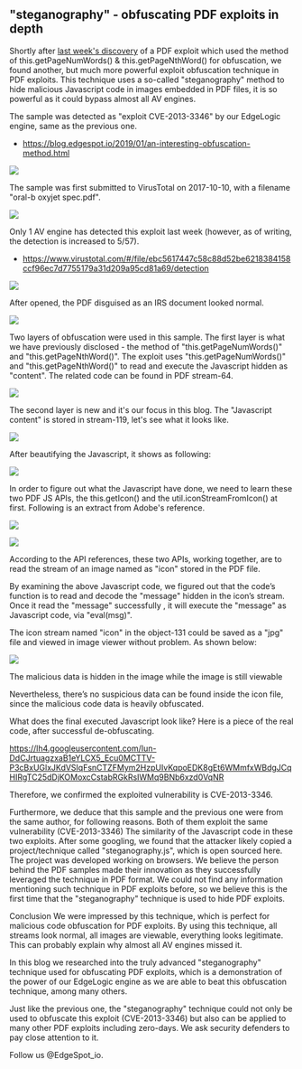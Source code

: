 ## "steganography" - obfuscating PDF exploits in depth

Shortly after [last week's discovery](https://blog.edgespot.io/2019/01/an-interesting-obfuscation-method.html) of a PDF exploit which used the method of this.getPageNumWords() & this.getPageNthWord() for obfuscation, we found another, but much more powerful exploit obfuscation technique in PDF exploits. This technique uses a so-called "steganography" method to hide malicious Javascript code in images embedded in PDF files, it is so powerful as it could bypass almost all AV engines.

The sample was detected as "exploit CVE-2013-3346" by our EdgeLogic engine, same as the previous one.

* https://blog.edgespot.io/2019/01/an-interesting-obfuscation-method.html

![](https://4.bp.blogspot.com/-Kr-NkDqfyho/XEdDnFNT1EI/AAAAAAAAAEo/d9VFG0l_qDwAB_vhf50p7AHCZjNncLPuQCLcBGAs/s1600/edgespot-detection.png)

The sample was first submitted to VirusTotal on 2017-10-10, with a filename "oral-b oxyjet spec.pdf".

![](https://lh4.googleusercontent.com/ORMvSEL5-R-yLYe8ow9YzjUkUWBfXSTxa8d55dxZhoot91KnVhLvyvjd0nBUbPJk9sH433KsJDgdSZnu52NWm-9mbf5uPQv-gMGalUX918rX7HSAJyFj3OQq1zpNsUqrKVlc_Qrf)

Only 1 AV engine has detected this exploit last week (however, as of writing, the detection is increased to 5/57).
* https://www.virustotal.com/#/file/ebc5617447c58c88d52be6218384158ccf96ec7d7755179a31d209a95cd81a69/detection

![](https://3.bp.blogspot.com/-O2dvXaoaRIw/XEdTFYN-N3I/AAAAAAAAAGI/wdCOW241LCQxQgP99qbzggvgoSMLmVRSwCEwYBhgL/s1600/24.png)

After opened, the PDF disguised as an IRS document looked normal.

![](https://4.bp.blogspot.com/-_zJ5pKPgv3I/XEdH34_gUOI/AAAAAAAAAE4/KYsV8Wi3phs4FWS3xJ8yZnI9jZXnNgAhwCLcBGAs/s1600/16.png)

Two layers of obfuscation were used in this sample. The first layer is what we have previously disclosed - the method of "this.getPageNumWords()" and "this.getPageNthWord()". The exploit uses "this.getPageNumWords()" and "this.getPageNthWord()" to read and execute the Javascript hidden as "content". The related code can be found in PDF stream-64.

![](https://lh6.googleusercontent.com/Qa4otHEzSjZlj4B65CmnfgutxzaTfn4EugYFlSf0BaMQdyntnVpxr7qzgwjAdzY3Ue97axGjscZtt2dumd7bKlutVi1aDi9ElBSPm17xJkgmIPM902ailGHvnOGRjtfpy_ADT_-_)

The second layer is new and it's our focus in this blog. The "Javascript content" is stored in stream-119, let's see what it looks like.

![](https://lh6.googleusercontent.com/daXGdDM5pyT4_kjmoaPsX9jnXZRbq9fIF22cHznr97dqymfQ8TLJ1KpnsK7LswND3Tfo-cVqXG_VyxOD_amxM2Pi_bpUFUzG1xLPJLq_-EIzLDWS4PBHGZzcb4Aw0aXZEpipBv0X)

After beautifying the Javascript, it shows as following:

![](https://1.bp.blogspot.com/-ux7d0FWJFqM/XEdNBe3NpMI/AAAAAAAAAFE/JaVx-Zq4P0kRFc7E9C1RRkGya_6hFrrkwCLcBGAs/s1600/22.png)

In order to figure out what the Javascript have done, we need to learn these two PDF JS APIs, the this.getIcon() and the util.iconStreamFromIcon() at first. Following is an extract from Adobe's reference.

![](https://2.bp.blogspot.com/-n78eqA8dplg/XEdNwvK8GCI/AAAAAAAAAFM/l4fI0jyNbbUZilcpU2zsNfyHL5holqNgQCLcBGAs/s1600/4.png)

![](https://2.bp.blogspot.com/-2-4DtAFE_2c/XEdN0UrwVrI/AAAAAAAAAFc/3q4W0pMMGkwmnhuyXBe-8yCkqUAvWEwYQCLcBGAs/s1600/5.png)

According to the API references, these two APIs, working together, are to read the stream of an image named as "icon" stored in the PDF file.

 By examining the above Javascript code, we figured out that the code’s function is to read and decode the "message" hidden in the icon’s stream. Once it read the "message" successfully , it will execute the "message" as Javascript code, via "eval(msg)".

 The icon stream named "icon"  in the object-131 could be saved as a "jpg" file and viewed in image viewer without problem. As shown below:
 
 ![](https://lh3.googleusercontent.com/IPN1eis6eIjQjZsiQR4MRlkGGbw1Zb8P324LrOzw6LFIagc_KB4bsyY8xlc1T1TfSeofYKOkxTbOiXJihanQ9NG2Ky1Ya2CDxjphMhHmwSJJ3ZMl744Xz3DnVGLqDLnXZkMRwF0U)
 
 The malicious data is hidden in the image while the image is still viewable
 
 
 Nevertheless, there’s no suspicious data can be found inside the icon file, since the malicious code data is heavily obfuscated.

 What does the final executed Javascript look like? Here is a piece of the real code, after successful de-obfuscating.
 
 https://lh4.googleusercontent.com/Iun-DdCJrtuagzxaB1eYLCX5_Ecu0MCTTV-P3cBxUGlxJKdVSIqFsnCTZFMym2HzpUIvKqpoEDK8gEt6WMmfxWBdgJCqHIRgTC25dDjKOMoxcCstabRGkRsIWMq9BNb6xzd0VqNR
 
 
 Therefore, we confirmed the exploited vulnerability is CVE-2013-3346.

 Furthermore, we deduce that this sample and the previous one were from the same author, for following reasons.
Both of them exploit the same vulnerability (CVE-2013-3346)
The similarity of the Javascript code in these two exploits.
After some googling, we found that the attacker likely copied a project/technique called "steganography.js", which is open sourced here. The project was developed working on browsers. We believe the person behind the PDF samples made their innovation as they successfully leveraged the technique in PDF format.  We could not find any information mentioning such technique in PDF exploits before, so we believe this is the first time that the "steganography" technique is used to hide PDF exploits.


Conclusion
We were impressed by this technique, which is perfect for malicious code obfuscation for PDF exploits. By using this technique, all streams look normal, all images are viewable, everything looks legitimate. This can probably explain why almost all AV engines missed it.

 In this blog we researched into the truly advanced "steganography" technique used for obfuscating PDF exploits, which is a demonstration of the power of our EdgeLogic engine as we are able to beat this obfuscation technique, among many others.

 Just like the previous one, the "steganography" technique could not only be used to obfuscate this exploit (CVE-2013-3346) but also can be applied to many other PDF exploits including zero-days. We ask security defenders to pay close attention to it.

Follow us @EdgeSpot_io.
